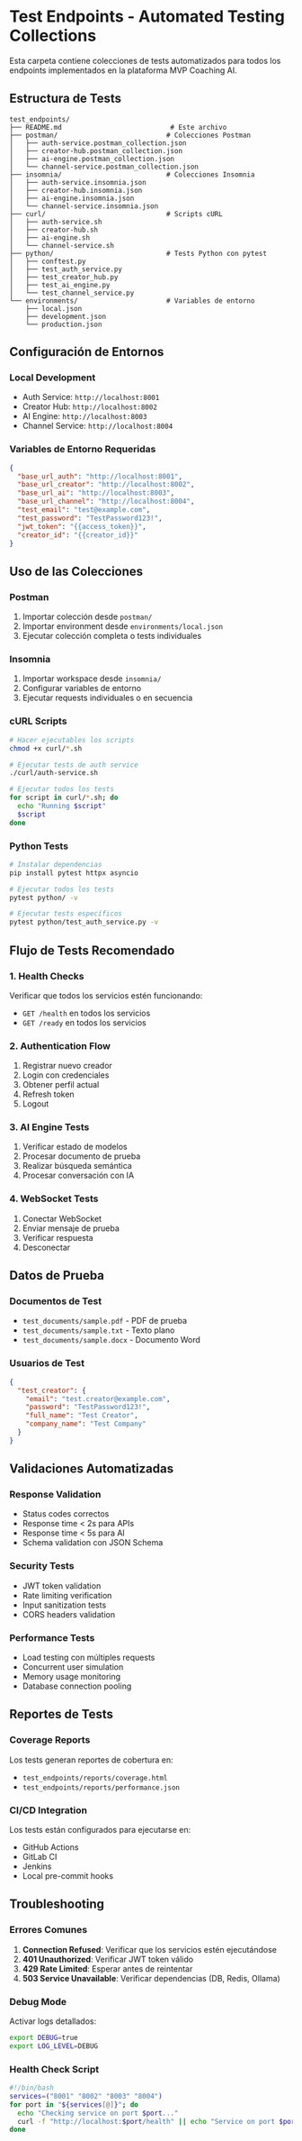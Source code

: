 # Test Endpoints - Automated Testing Collections

Esta carpeta contiene colecciones de tests automatizados para todos los endpoints implementados en la plataforma MVP Coaching AI.

## Estructura de Tests

```
test_endpoints/
├── README.md                           # Este archivo
├── postman/                           # Colecciones Postman
│   ├── auth-service.postman_collection.json
│   ├── creator-hub.postman_collection.json
│   ├── ai-engine.postman_collection.json
│   └── channel-service.postman_collection.json
├── insomnia/                          # Colecciones Insomnia
│   ├── auth-service.insomnia.json
│   ├── creator-hub.insomnia.json
│   ├── ai-engine.insomnia.json
│   └── channel-service.insomnia.json
├── curl/                              # Scripts cURL
│   ├── auth-service.sh
│   ├── creator-hub.sh
│   ├── ai-engine.sh
│   └── channel-service.sh
├── python/                            # Tests Python con pytest
│   ├── conftest.py
│   ├── test_auth_service.py
│   ├── test_creator_hub.py
│   ├── test_ai_engine.py
│   └── test_channel_service.py
└── environments/                      # Variables de entorno
    ├── local.json
    ├── development.json
    └── production.json
```

## Configuración de Entornos

### Local Development
- Auth Service: `http://localhost:8001`
- Creator Hub: `http://localhost:8002`
- AI Engine: `http://localhost:8003`
- Channel Service: `http://localhost:8004`

### Variables de Entorno Requeridas
```json
{
  "base_url_auth": "http://localhost:8001",
  "base_url_creator": "http://localhost:8002", 
  "base_url_ai": "http://localhost:8003",
  "base_url_channel": "http://localhost:8004",
  "test_email": "test@example.com",
  "test_password": "TestPassword123!",
  "jwt_token": "{{access_token}}",
  "creator_id": "{{creator_id}}"
}
```

## Uso de las Colecciones

### Postman
1. Importar colección desde `postman/`
2. Importar environment desde `environments/local.json`
3. Ejecutar colección completa o tests individuales

### Insomnia
1. Importar workspace desde `insomnia/`
2. Configurar variables de entorno
3. Ejecutar requests individuales o en secuencia

### cURL Scripts
```bash
# Hacer ejecutables los scripts
chmod +x curl/*.sh

# Ejecutar tests de auth service
./curl/auth-service.sh

# Ejecutar todos los tests
for script in curl/*.sh; do
  echo "Running $script"
  $script
done
```

### Python Tests
```bash
# Instalar dependencias
pip install pytest httpx asyncio

# Ejecutar todos los tests
pytest python/ -v

# Ejecutar tests específicos
pytest python/test_auth_service.py -v
```

## Flujo de Tests Recomendado

### 1. Health Checks
Verificar que todos los servicios estén funcionando:
- `GET /health` en todos los servicios
- `GET /ready` en todos los servicios

### 2. Authentication Flow
1. Registrar nuevo creador
2. Login con credenciales
3. Obtener perfil actual
4. Refresh token
5. Logout

### 3. AI Engine Tests
1. Verificar estado de modelos
2. Procesar documento de prueba
3. Realizar búsqueda semántica
4. Procesar conversación con IA

### 4. WebSocket Tests
1. Conectar WebSocket
2. Enviar mensaje de prueba
3. Verificar respuesta
4. Desconectar

## Datos de Prueba

### Documentos de Test
- `test_documents/sample.pdf` - PDF de prueba
- `test_documents/sample.txt` - Texto plano
- `test_documents/sample.docx` - Documento Word

### Usuarios de Test
```json
{
  "test_creator": {
    "email": "test.creator@example.com",
    "password": "TestPassword123!",
    "full_name": "Test Creator",
    "company_name": "Test Company"
  }
}
```

## Validaciones Automatizadas

### Response Validation
- Status codes correctos
- Response time < 2s para APIs
- Response time < 5s para AI
- Schema validation con JSON Schema

### Security Tests
- JWT token validation
- Rate limiting verification
- Input sanitization tests
- CORS headers validation

### Performance Tests
- Load testing con múltiples requests
- Concurrent user simulation
- Memory usage monitoring
- Database connection pooling

## Reportes de Tests

### Coverage Reports
Los tests generan reportes de cobertura en:
- `test_endpoints/reports/coverage.html`
- `test_endpoints/reports/performance.json`

### CI/CD Integration
Los tests están configurados para ejecutarse en:
- GitHub Actions
- GitLab CI
- Jenkins
- Local pre-commit hooks

## Troubleshooting

### Errores Comunes
1. **Connection Refused**: Verificar que los servicios estén ejecutándose
2. **401 Unauthorized**: Verificar JWT token válido
3. **429 Rate Limited**: Esperar antes de reintentar
4. **503 Service Unavailable**: Verificar dependencias (DB, Redis, Ollama)

### Debug Mode
Activar logs detallados:
```bash
export DEBUG=true
export LOG_LEVEL=DEBUG
```

### Health Check Script
```bash
#!/bin/bash
services=("8001" "8002" "8003" "8004")
for port in "${services[@]}"; do
  echo "Checking service on port $port..."
  curl -f "http://localhost:$port/health" || echo "Service on port $port is down"
done
```